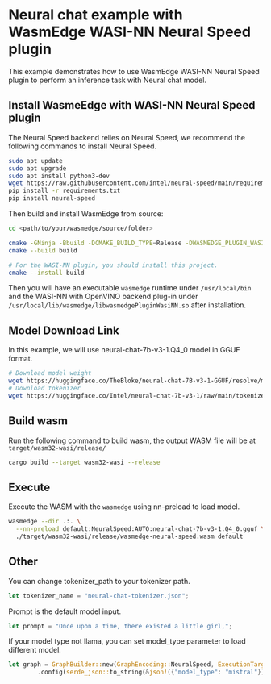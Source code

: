 # Neural chat example with WasmEdge WASI-NN Neural Speed plugin
This example demonstrates how to use WasmEdge WASI-NN Neural Speed plugin to perform an inference task with Neural chat model.

## Install WasmeEdge with WASI-NN Neural Speed plugin

The Neural Speed backend relies on Neural Speed, we recommend the following commands to install Neural Speed.

``` bash
sudo apt update
sudo apt upgrade
sudo apt install python3-dev
wget https://raw.githubusercontent.com/intel/neural-speed/main/requirements.txt
pip install -r requirements.txt
pip install neural-speed
```

Then build and install WasmEdge from source:

``` bash
cd <path/to/your/wasmedge/source/folder>

cmake -GNinja -Bbuild -DCMAKE_BUILD_TYPE=Release -DWASMEDGE_PLUGIN_WASI_NN_BACKEND="neuralspeed"
cmake --build build

# For the WASI-NN plugin, you should install this project.
cmake --install build
```

Then you will have an executable `wasmedge` runtime under `/usr/local/bin` and the WASI-NN with OpenVINO backend plug-in under `/usr/local/lib/wasmedge/libwasmedgePluginWasiNN.so` after installation.
## Model Download Link

In this example, we will use neural-chat-7b-v3-1.Q4_0 model in GGUF format.

``` bash
# Download model weight
wget https://huggingface.co/TheBloke/neural-chat-7B-v3-1-GGUF/resolve/main/neural-chat-7b-v3-1.Q4_0.gguf
# Download tokenizer
wget https://huggingface.co/Intel/neural-chat-7b-v3-1/raw/main/tokenizer.json -O neural-chat-tokenizer.json
```

## Build wasm

Run the following command to build wasm, the output WASM file will be at `target/wasm32-wasi/release/`

```bash
cargo build --target wasm32-wasi --release
```

## Execute 

Execute the WASM with the `wasmedge` using nn-preload to load model. 

```bash
wasmedge --dir .:. \
  --nn-preload default:NeuralSpeed:AUTO:neural-chat-7b-v3-1.Q4_0.gguf \
  ./target/wasm32-wasi/release/wasmedge-neural-speed.wasm default

```

## Other 

You can change tokenizer_path to your tokenizer path.

``` rust
let tokenizer_name = "neural-chat-tokenizer.json";        
```

Prompt is the default model input.

``` rust
let prompt = "Once upon a time, there existed a little girl,";
```
If your model type not llama, you can set model_type parameter to load different model.

``` rust
let graph = GraphBuilder::new(GraphEncoding::NeuralSpeed, ExecutionTarget::AUTO)
        .config(serde_json::to_string(&json!({"model_type": "mistral"}))
```